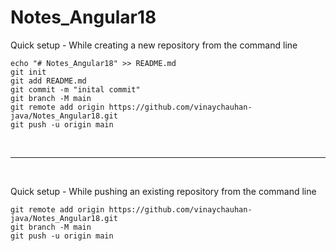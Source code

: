 # Notes_Angular18

Quick setup - While creating a new repository from the command line

````
echo "# Notes_Angular18" >> README.md
git init
git add README.md
git commit -m "inital commit"
git branch -M main
git remote add origin https://github.com/vinaychauhan-java/Notes_Angular18.git
git push -u origin main
````

<br>
<hr>
<br>

Quick setup - While pushing an existing repository from the command line
````
git remote add origin https://github.com/vinaychauhan-java/Notes_Angular18.git
git branch -M main
git push -u origin main
````